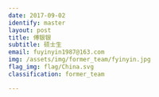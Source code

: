 ```yaml
---
date: 2017-09-02
identify: master
layout: post
title: 傅银银
subtitle: 硕士生
email: fuyinyin1987@163.com
img: /assets/img/former_team/fyinyin.jpg
flag_img: flag/China.svg
classification: former_team

---
```

